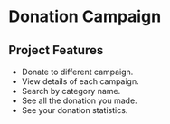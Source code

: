 # Donation Campaign

## Project Features

- Donate to different campaign.
- View details of each campaign.
- Search by category name.
- See all the donation you made.
- See your donation statistics.
